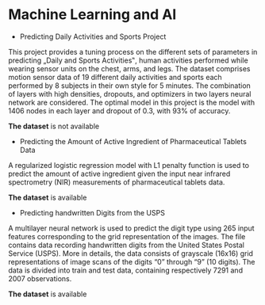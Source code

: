 # Machine Learning and AI
- Predicting Daily Activities and Sports Project 

This project provides a tuning process on the different sets of parameters in predicting „Daily and Sports Activities‟, human activities performed while wearing sensor units on the chest, arms, and legs. The dataset comprises motion sensor data of 19 different daily activities and sports each performed by 8 subjects in their own style for 5 minutes. The combination of layers with high densities, dropouts, and optimizers in two layers neural network are considered. The optimal model in this project is the model with 1406 nodes in each layer and dropout of 0.3, with 93% of accuracy.

__The dataset__ is not available

- Predicting the Amount of Active Ingredient of Pharmaceutical Tablets Data

A regularized logistic regression model with L1 penalty function is used to predict the amount of active ingredient given the input near infrared spectrometry (NIR) measurements of pharmaceutical tablets data.

__The dataset__ is available

- Predicting handwritten Digits from the USPS

A multilayer neural network is used to predict the digit type using 265 input features corresponding to the grid representation of the images. The file contains data recording handwritten digits from the United States Postal Service (USPS). More in details, the data consists of grayscale (16x16) grid representations of image scans of the digits “0” through “9” (10 digits).
The data is divided into train and test data, containing respectively 7291 and 2007 observations.

__The dataset__ is available
